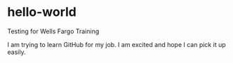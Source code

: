 # hello-world
Testing for Wells Fargo Training

I am trying to learn GitHub for my job. I am excited and hope I can pick it up easily.
